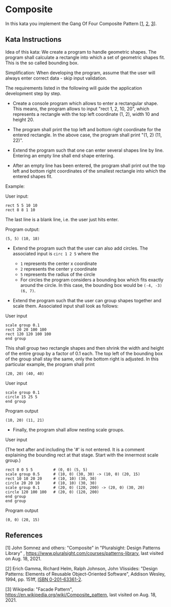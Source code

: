 # Composite

In this kata you implement the Gang Of Four Composite Pattern [[1](#ref-1), [2](#ref-2), [3](#ref-3)].

## Kata Instructions

Idea of this kata: We create a program to handle geometric shapes. The program shall calculate a rectangle into which a set of geometric shapes fit. This is the so called bounding box.

Simplification: When developing the program, assume that the user will always enter correct data - skip input validation.

The requirements listed in the following will guide the application development step by step.

- Create a console program which allows to enter a rectangular shape. This means, the program allows to input "rect 1, 2, 10, 20", which represents a rectangle with the top left coordinate (1, 2), width 10 and height 20.

- The program shall print the top left and bottom right coordinate for the entered rectangle. In the above case, the program shall print "(1, 2) (11, 22)".

- Extend the program such that one can enter several shapes line by line. Entering an empty line shall end shape entering.

- After an empty line has been entered, the program shall print out the top left and bottom right coordinates of the smallest rectangle into which the entered shapes fit.

Example:

User input:

```text
rect 5 5 10 10
rect 8 8 1 10

```

The last line is a blank line, i.e. the user just hits enter.

Program output:

```text
(5, 5) (10, 18)
```

- Extend the program such that the user can also add circles. The associated input is `circ 1 2 5` where the
  - `1` represents the center x coordinate
  - `2` represents the center y coordinate
  - `5` represents the radius of the circle
  - For circles the program considers a bounding box which fits exactly around the circle. In this case, the bounding box would be `(-4, -3) (6, 7)`.

- Extend the program such that the user can group shapes together and scale them. Associated input shall look as follows:

User input

```text
scale group 0.1
rect 20 20 100 100
rect 120 120 100 100
end group
```

This shall group two rectangle shapes and then shrink the width and height of the entire group by a factor of 0.1 each. The top left of the bounding box of the group shall stay the same, only the bottom right is adjusted. In this particular example, the program shall print

```text
(20, 20) (40, 40)
```

User input

```text
scale group 0.1
circle 15 25 5
end group
```

Program output

```text
(10, 20) (11, 21)
```

- Finally, the program shall allow nesting scale groups.

User input

(The text after and including the '#' is not entered. It is a comment explaining the bounding rect at that stage. Start with the innermost scale group.)

```text
rect 0 0 5 5         # (0, 0) (5, 5)
scale group 0.5      # (10, 0) (30, 30) -> (10, 0) (20, 15)
rect 10 10 20 20     # (10, 10) (30, 30)
circle 20 20 10      # (10, 10) (30, 30)
scale group 0.1      # (20, 0) (120, 200) -> (20, 0) (30, 20)
circle 120 100 100   # (20, 0) (120, 200)
end group
end group 
```

Program output

```text
(0, 0) (20, 15)
```

## References

<a name="ref-1">[1]</a> John Somnez and others: "Composite" in "Pluralsight: Design Patterns Library"
, https://www.pluralsight.com/courses/patterns-library, last visited on Aug. 18, 2021.

<a name="ref-2">[2]</a> Erich Gamma, Richard Helm, Ralph Johnson, John Vlissides: "Design Patterns: Elements of Reusable
Object-Oriented Software", Addison Wesley, 1994, pp.
151ff, [ISBN 0-201-63361-2](https://en.wikipedia.org/wiki/Special:BookSources/0-201-63361-2).

<a name="ref-3">[3]</a> Wikipedia: "Facade Pattern", https://en.wikipedia.org/wiki/Composite_pattern, last visited on
Aug. 18, 2021.